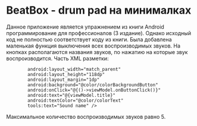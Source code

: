 # BeatBox - drum pad на минималках
Данное приложение является упражнением из книги Android программирование для профессионалов (3 издание). Однако исходный код не полностью соответствует коду из книги. Была добавлена маленькая функция выключения всех воспроизводимых звуков. На кнопках располагаются названия звуков, по нажатию на которые звук воспроизводится. 
Часть XML разметки:
```<android.widget.Button
        android:layout_width="match_parent"
        android:layout_height="118dp"
        android:layout_margin="1dp"
        android:background="@color/colorBackgroundButton"
        android:onClick="@{()->viewModel.onButtonClick()}"
        android:text="@{viewModel.title}"
        android:textColor="@color/colorText"
        tools:text="Sound name" />
```
Максимальное количество воспроизводимых звуков равно 5.
